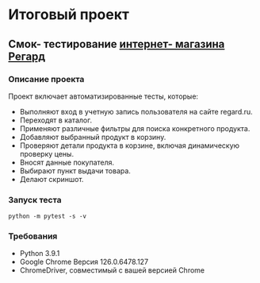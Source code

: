 # Итоговый проект
## Смок- тестирование [интернет- магазина Регард](https://www.regard.ru/)

### Описание проекта

Проект включает автоматизированные тесты, которые:
- Выполняют вход в учетную запись пользователя на сайте regard.ru.
- Переходят в каталог.
- Применяют различные фильтры для поиска конкретного продукта.
- Добавляют выбранный продукт в корзину.
- Проверяют детали продукта в корзине, включая динамическую проверку цены.
- Вносят данные покупателя.
- Выбирают пункт выдачи товара.
- Делают скриншот.

### Запуск теста

```
python -m pytest -s -v
```

### Требования

- Python 3.9.1
- Google Chrome Версия 126.0.6478.127 
- ChromeDriver, совместимый с вашей версией Chrome
